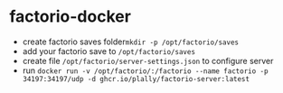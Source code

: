 # factorio-docker


- create factorio saves folder`mkdir -p /opt/factorio/saves`
- add your factorio save to `/opt/factorio/saves`
- create file `/opt/factorio/server-settings.json` to configure server
- run `docker run -v /opt/factorio/:/factorio --name factorio -p 34197:34197/udp -d ghcr.io/plally/factorio-server:latest`


